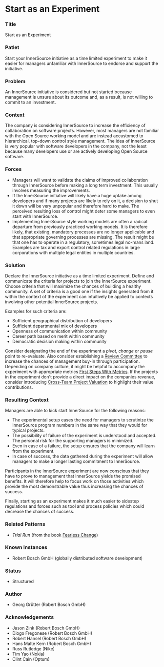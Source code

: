 # Start as an Experiment

### Title

Start as an Experiment

### Patlet

Start your InnerSource initiative as a time limited experiment to make it easier for managers unfamiliar with InnerSource to endorse and support the initiative.

### Problem

An InnerSource initiative is considered but not started because management is unsure about its outcome and, as a result, is not willing to commit to an investment.

### Context

The company is considering InnerSource to increase the efficiency of collaboration on software projects. However, most managers are not familiar with the Open Source working model and are instead accustomed to hierarchical, top-down control style management. The idea of InnerSource is very popular with software developers in the company, not the least because many developers use or are actively developing Open Source software.

### Forces

* Managers will want to validate the claims of improved collaboration through InnerSource before making a long term investment. This usually involves measuring the improvements.
* If the InnerSource initiative will likely have a huge uptake among developers and if many projects are likely to rely on it, a decision to shut it down will be very unpopular and therefore hard to make. The perceived resulting loss of control might deter some managers to even start with InnerSource.
* Implementing InnerSource style working models are often a radical departure from previously practiced working models. It is therefore likely, that existing, mandatory processes are no longer applicable and that appropriate governing processes are missing. The result might be that one has to operate in a regulatory, sometimes legal no-mans land. Examples are tax and export control related regulations in large corporations with multiple legal entities in multiple countries.

### Solution

Declare the InnerSource initiative as a time limited experiment. Define and communicate the criteria for projects to join the InnerSource experiment. Choose criteria that will maximize the chances of building a healthy community. A set of criteria is a good one if the insights generated from it within the context of the experiment can intuitively be applied to contexts involving other potential InnerSource projects.

Examples for such criteria are:

* Sufficient geographical distribution of developers
* Sufficient departmental mix of developers
* Openness of communication within community
* Career path based on merit within community
* Democratic decision making within community

Consider designating the end of the experiment a _pivot_, _change_ or _pause_ point to re-evaluate. Also consider establishing a [Review Committee](../../../patterns/2-structured/review-committee.md) to increase the chances of management buy-in through participation. Depending on company culture, it might be helpful to accompany the experiment with appropriate metrics [First Steps With Metrics](../../../patterns/1-initial/introducing-metrics-in-innersource.md). If the projects in the experiment don't provide a direct impact on the companies revenue, consider introducing [Cross-Team Project Valuation](../../../patterns/2-structured/crossteam-project-valuation.md) to highlight their value contributions.

### Resulting Context

Managers are able to kick start InnerSource for the following reasons:

* The experimental setup eases the need for managers to scrutinize the InnerSource program numbers in the same way that they would for typical projects.
* The possibility of failure of the experiment is understood and accepted. The personal risk for the supporting managers is minimized.
* Even in case of a failure, the setup ensures that the company will learn from the experiment.
* In case of success, the data gathered during the experiment will allow managers to make a longer lasting commitment to InnerSource.

Participants in the InnerSource experiment are now conscious that they have to prove to management that InnerSource yields the promised benefits. It will therefore help to focus work on those activities which provide the most demonstrable value thus increasing the chances of success.

Finally, starting as an experiment makes it much easier to sidestep regulations and forces such as tool and process policies which could decrease the chances of success.

### Related Patterns

* _Trial Run_ (from the book [Fearless Change](https://fearlesschangepatterns.com/))

### Known Instances

* Robert Bosch GmbH (globally distributed software development)

### Status

* Structured

### Author

* Georg Grütter (Robert Bosch GmbH)

### Acknowledgements

* Jason Zink (Robert Bosch GmbH)
* Diogo Fregonese (Robert Bosch GmbH)
* Robert Hansel (Robert Bosch GmbH)
* Hans Malte Kern (Robert Bosch GmbH)
* Russ Rutledge (Nike)
* Tim Yao (Nokia)
* Clint Cain (Optum)
